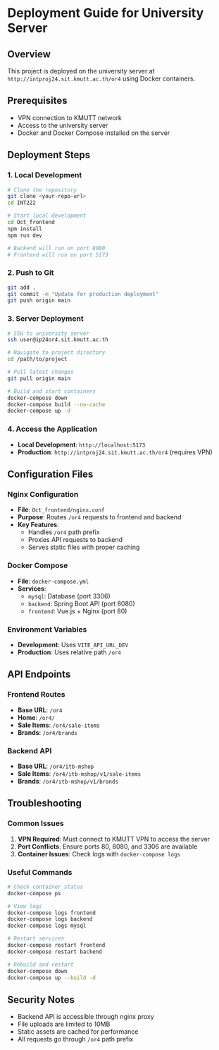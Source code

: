 # Deployment Guide for University Server

## Overview
This project is deployed on the university server at `http://intproj24.sit.kmutt.ac.th/or4` using Docker containers.

## Prerequisites
- VPN connection to KMUTT network
- Access to the university server
- Docker and Docker Compose installed on the server

## Deployment Steps

### 1. Local Development
```bash
# Clone the repository
git clone <your-repo-url>
cd INT222

# Start local development
cd Oct_frontend
npm install
npm run dev

# Backend will run on port 8080
# Frontend will run on port 5173
```

### 2. Push to Git
```bash
git add .
git commit -m "Update for production deployment"
git push origin main
```

### 3. Server Deployment
```bash
# SSH to university server
ssh user@ip24or4.sit.kmutt.ac.th

# Navigate to project directory
cd /path/to/project

# Pull latest changes
git pull origin main

# Build and start containers
docker-compose down
docker-compose build --no-cache
docker-compose up -d
```

### 4. Access the Application
- **Local Development**: `http://localhost:5173`
- **Production**: `http://intproj24.sit.kmutt.ac.th/or4` (requires VPN)

## Configuration Files

### Nginx Configuration
- **File**: `Oct_frontend/nginx.conf`
- **Purpose**: Routes `/or4` requests to frontend and backend
- **Key Features**:
  - Handles `/or4` path prefix
  - Proxies API requests to backend
  - Serves static files with proper caching

### Docker Compose
- **File**: `docker-compose.yml`
- **Services**:
  - `mysql`: Database (port 3306)
  - `backend`: Spring Boot API (port 8080)
  - `frontend`: Vue.js + Nginx (port 80)

### Environment Variables
- **Development**: Uses `VITE_API_URL_DEV`
- **Production**: Uses relative path `/or4`

## API Endpoints

### Frontend Routes
- **Base URL**: `/or4`
- **Home**: `/or4/`
- **Sale Items**: `/or4/sale-items`
- **Brands**: `/or4/brands`

### Backend API
- **Base URL**: `/or4/itb-mshop`
- **Sale Items**: `/or4/itb-mshop/v1/sale-items`
- **Brands**: `/or4/itb-mshop/v1/brands`

## Troubleshooting

### Common Issues
1. **VPN Required**: Must connect to KMUTT VPN to access the server
2. **Port Conflicts**: Ensure ports 80, 8080, and 3306 are available
3. **Container Issues**: Check logs with `docker-compose logs`

### Useful Commands
```bash
# Check container status
docker-compose ps

# View logs
docker-compose logs frontend
docker-compose logs backend
docker-compose logs mysql

# Restart services
docker-compose restart frontend
docker-compose restart backend

# Rebuild and restart
docker-compose down
docker-compose up --build -d
```

## Security Notes
- Backend API is accessible through nginx proxy
- File uploads are limited to 10MB
- Static assets are cached for performance
- All requests go through `/or4` path prefix
